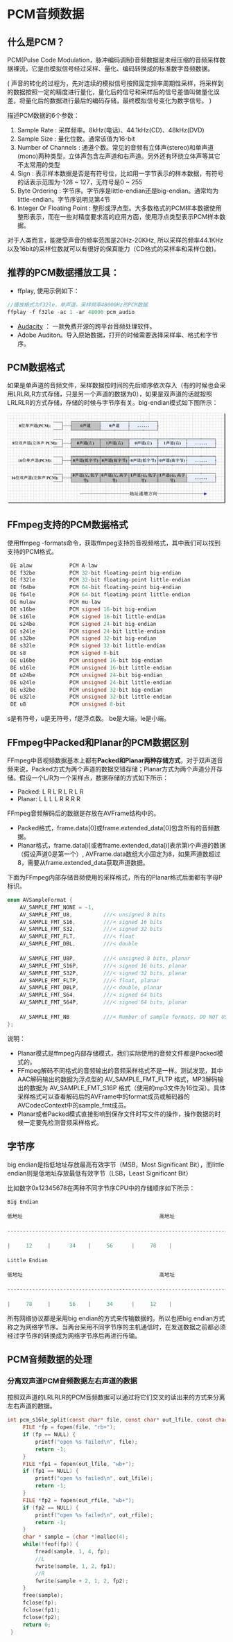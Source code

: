 #  PCM音频数据

## 什么是PCM？

PCM(Pulse Code Modulation，脉冲编码调制)音频数据是未经压缩的音频采样数据裸流，它是由模拟信号经过采样、量化、编码转换成的标准数字音频数据。

 ( 声音的转化的过程为，先对连续的模拟信号按照固定频率周期性采样，将采样到的数据按照一定的精度进行量化，量化后的信号和采样后的信号差值叫做量化误差，将量化后的数据进行最后的编码存储，最终模拟信号变化为数字信号。 )

 描述PCM数据的6个参数： 

1. Sample Rate : 采样频率。8kHz(电话)、44.1kHz(CD)、48kHz(DVD)
2. Sample Size : 量化位数。通常该值为16-bit
3. Number of Channels : 通道个数。常见的音频有立体声(stereo)和单声道(mono)两种类型，立体声包含左声道和右声道。另外还有环绕立体声等其它不太常用的类型
4. Sign : 表示样本数据是否是有符号位，比如用一字节表示的样本数据，有符号的话表示范围为-128 ~ 127，无符号是0 ~ 255
5.  Byte Ordering : 字节序。字节序是little-endian还是big-endian。通常均为little-endian。字节序说明见第4节 
6. Integer Or Floating Point : 整形或浮点型。大多数格式的PCM样本数据使用整形表示，而在一些对精度要求高的应用方面，使用浮点类型表示PCM样本数据。

对于人类而言，能接受声音的频率范围是20Hz-20KHz, 所以采样的频率44.1KHz 以及16bit的采样位数就可以有很好的保真能力（CD格式的采样率和采样位数)。

## 推荐的PCM数据播放工具：

- ffplay, 使用示例如下：

```cpp
//播放格式为f32le，单声道，采样频率48000Hz的PCM数据
ffplay -f f32le -ac 1 -ar 48000 pcm_audio
```

-  [Audacity](https://links.jianshu.com/go?to=https%3A%2F%2Fwww.audacityteam.org%2F) ： 一款免费开源的跨平台音频处理软件。 
- Adobe Auditon。导入原始数据，打开的时候需要选择采样率、格式和字节序。

## PCM数据格式

如果是单声道的音频文件，采样数据按时间的先后顺序依次存入（有的时候也会采用LRLRLR方式存储，只是另一个声道的数据为0），如果是双声道的话就按照LRLRLR的方式存储，存储的时候与字节序有关。big-endian模式如下图所示：

![img](photo/8744338-153ea2d12c5b58c8.webp)

## FFmpeg支持的PCM数据格式

 使用ffmpeg -formats命令，获取ffmpeg支持的音视频格式，其中我们可以找到支持的PCM格式。 

```cpp
 DE alaw            PCM A-law
 DE f32be           PCM 32-bit floating-point big-endian
 DE f32le           PCM 32-bit floating-point little-endian
 DE f64be           PCM 64-bit floating-point big-endian
 DE f64le           PCM 64-bit floating-point little-endian
 DE mulaw           PCM mu-law
 DE s16be           PCM signed 16-bit big-endian
 DE s16le           PCM signed 16-bit little-endian
 DE s24be           PCM signed 24-bit big-endian
 DE s24le           PCM signed 24-bit little-endian
 DE s32be           PCM signed 32-bit big-endian
 DE s32le           PCM signed 32-bit little-endian
 DE s8              PCM signed 8-bit
 DE u16be           PCM unsigned 16-bit big-endian
 DE u16le           PCM unsigned 16-bit little-endian
 DE u24be           PCM unsigned 24-bit big-endian
 DE u24le           PCM unsigned 24-bit little-endian
 DE u32be           PCM unsigned 32-bit big-endian
 DE u32le           PCM unsigned 32-bit little-endian
 DE u8              PCM unsigned 8-bit
```

 s是有符号，u是无符号，f是浮点数。
be是大端，le是小端。 

## FFmpeg中Packed和Planar的PCM数据区别

FFmpeg中音视频数据基本上都有**Packed和Planar两种存储方式**，对于双声道音频来说，Packed方式为两个声道的数据交错存储；Planar方式为两个声道分开存储。假设一个L/R为一个采样点，数据存储的方式如下所示：

- Packed: L R L R L R L R
- Planar: L L L L R R R R

 FFmpeg音频解码后的数据是存放在AVFrame结构中的。 

- Packed格式，frame.data[0]或frame.extended_data[0]包含所有的音频数据。
- Planar格式，frame.data[i]或者frame.extended_data[i]表示第i个声道的数据（假设声道0是第一个）, AVFrame.data数组大小固定为8，如果声道数超过8，需要从frame.extended_data获取声道数据。

 下面为FFmpeg内部存储音频使用的采样格式，所有的Planar格式后面都有字母P标识。 

```objectivec
enum AVSampleFormat {
    AV_SAMPLE_FMT_NONE = -1,
    AV_SAMPLE_FMT_U8,          ///< unsigned 8 bits
    AV_SAMPLE_FMT_S16,         ///< signed 16 bits
    AV_SAMPLE_FMT_S32,         ///< signed 32 bits
    AV_SAMPLE_FMT_FLT,         ///< float
    AV_SAMPLE_FMT_DBL,         ///< double

    AV_SAMPLE_FMT_U8P,         ///< unsigned 8 bits, planar
    AV_SAMPLE_FMT_S16P,        ///< signed 16 bits, planar
    AV_SAMPLE_FMT_S32P,        ///< signed 32 bits, planar
    AV_SAMPLE_FMT_FLTP,        ///< float, planar
    AV_SAMPLE_FMT_DBLP,        ///< double, planar
    AV_SAMPLE_FMT_S64,         ///< signed 64 bits
    AV_SAMPLE_FMT_S64P,        ///< signed 64 bits, planar

    AV_SAMPLE_FMT_NB           ///< Number of sample formats. DO NOT USE if linking dynamically
};
```

说明：

- Planar模式是ffmpeg内部存储模式，我们实际使用的音频文件都是Packed模式的。
- FFmpeg解码不同格式的音频输出的音频采样格式不是一样。测试发现，其中AAC解码输出的数据为浮点型的 AV_SAMPLE_FMT_FLTP 格式，MP3解码输出的数据为 AV_SAMPLE_FMT_S16P 格式（使用的mp3文件为16位深）。具体采样格式可以查看解码后的AVFrame中的format成员或解码器的AVCodecContext中的sample_fmt成员。
- Planar或者Packed模式直接影响到保存文件时写文件的操作，操作数据的时候一定要先检测音频采样格式。

## 字节序

big endian是指低地址存放最高有效字节（MSB，Most Significant Bit），而little endian则是低地址存放最低有效字节（LSB，Least Significant Bit）

 比如数字0x12345678在两种不同字节序CPU中的存储顺序如下所示： 

```c
Big Endian

低地址                                            高地址

----------------------------------------------------------------------------->

|     12     |      34    |     56      |     78    |

Little Endian

低地址                                            高地址

----------------------------------------------------------------------------->

|     78     |      56    |     34      |     12    |
```

所有网络协议都是采用big endian的方式来传输数据的。所以也把big endian方式称之为网络字节序。当两台采用不同字节序的主机通信时，在发送数据之前都必须经过字节序的转换成为网络字节序后再进行传输。

## PCM音频数据的处理

### 分离双声道PCM音频数据左右声道的数据

 按照双声道的LRLRLR的PCM音频数据可以通过将它们交叉的读出来的方式来分离左右声道的数据。 

```c
int pcm_s16le_split(const char* file, const char* out_lfile, const char* out_rfile) {
     FILE *fp = fopen(file, "rb+");
     if (fp == NULL) {
         printf("open %s failed\n", file);
         return -1;
     }
     FILE *fp1 = fopen(out_lfile, "wb+");
     if (fp1 == NULL) {
         printf("open %s failed\n", out_lfile);
         return -1;
     }
     FILE *fp2 = fopen(out_rfile, "wb+");
     if (fp2 == NULL) {
         printf("open %s failed\n", out_rfile);
         return -1;
     }
     char * sample = (char *)malloc(4);
     while(!feof(fp)) {
         fread(sample, 1, 4, fp);
         //L
         fwrite(sample, 1, 2, fp1);
         //R
         fwrite(sample + 2, 1, 2, fp2);
     }
     free(sample);
     fclose(fp);
     fclose(fp1);
     fclose(fp2);
     return 0;
 }
```

